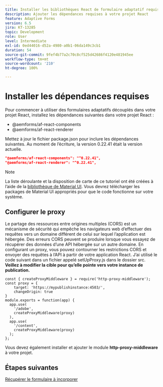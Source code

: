 ```yaml
---
title: Installer les bibliothèques React de formulaire adaptatif requises
description: Ajouter les dépendances requises à votre projet React
feature: Adaptive Forms
version: 6.5
jira: KT-13285
topic: Development
role: User
level: Intermediate
exl-id: 0ed44016-d52a-4980-a0b1-06da149c3cb1
duration: 54
source-git-commit: 9fef4b77a2c70c8cf525d42686f4120e481945ee
workflow-type: tm+mt
source-wordcount: '210'
ht-degree: 100%

---
```


# Installer les dépendances requises

Pour commencer à utiliser des formulaires adaptatifs découplés dans votre projet React, installez les dépendances suivantes dans votre projet React :

* @aemforms/af-react-components
* @aemforms/af-react-renderer

Mettez à jour le fichier package.json pour inclure les dépendances suivantes. Au moment de l’écriture, la version 0.22.41 était la version actuelle.

```json
"@aemforms/af-react-components": "^0.22.41",
"@aemforms/af-react-renderer": "^0.22.41",
```

>[!NOTE]
>
>La liste déroulante et la disposition de carte de ce tutoriel ont été créées à l’aide de la [bibliothèque de Material UI](https://mui.com/). Vous devrez télécharger les packages de Material UI appropriés pour que le code fonctionne sur votre système.

## Configurer le proxy

Le partage des ressources entre origines multiples (CORS) est un mécanisme de sécurité qui empêche les navigateurs web d’effectuer des requêtes vers un domaine différent de celui sur lequel l’application est hébergée. Des erreurs CORS peuvent se produire lorsque vous essayez de récupérer des données d’une API hébergée sur un autre domaine. En configurant un proxy, vous pouvez contourner les restrictions CORS et envoyer des requêtes à l’API à partir de votre application React. J’ai utilisé le code suivant dans un fichier appelé setUpProxy.js dans le dossier src. **Veillez à modifier la cible pour qu’elle pointe vers votre instance de publication.**

```
const { createProxyMiddleware } = require('http-proxy-middleware');
const proxy = {
    target: 'https://mypublishinstance:4503/',
    changeOrigin: true
}
module.exports = function(app) {
  app.use(
    '/adobe',
    createProxyMiddleware(proxy)
  ),
  app.use(
    '/content',
    createProxyMiddleware(proxy)
  );
};
```

Vous devez également installer et ajouter le module **http-proxy-middleware** à votre projet.

## Étapes suivantes

[Récupérer le formulaire à incorporer](./fetch-the-form.md)

